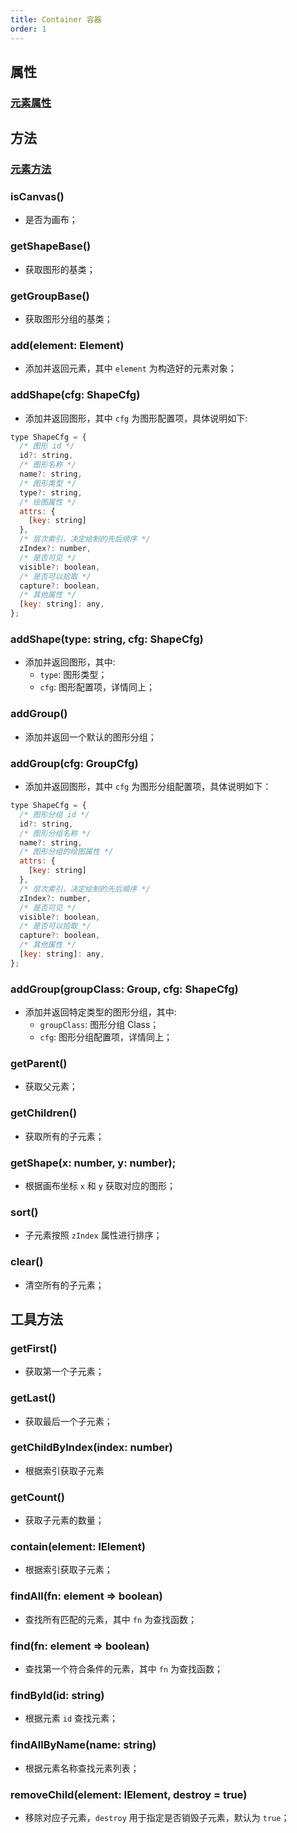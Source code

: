 ```yaml
---
title: Container 容器
order: 1
---
```


## 属性

### [元素属性](/zh/docs/api/general/element#属性)

## 方法

### [元素方法](/zh/docs/api/general/element#方法)

### isCanvas()

- 是否为画布；

### getShapeBase()

- 获取图形的基类；

### getGroupBase()

- 获取图形分组的基类；

### add(element: Element)

- 添加并返回元素，其中 `element` 为构造好的元素对象；

### addShape(cfg: ShapeCfg)

- 添加并返回图形，其中 `cfg` 为图形配置项，具体说明如下:

```js
type ShapeCfg = {
  /* 图形 id */
  id?: string,
  /* 图形名称 */
  name?: string,
  /* 图形类型 */
  type?: string,
  /* 绘图属性 */
  attrs: {
    [key: string]
  },
  /* 层次索引，决定绘制的先后顺序 */
  zIndex?: number,
  /* 是否可见 */
  visible?: boolean,
  /* 是否可以拾取 */
  capture?: boolean,
  /* 其他属性 */
  [key: string]: any,
};
```

### addShape(type: string, cfg: ShapeCfg)

- 添加并返回图形，其中:
  - `type`: 图形类型；
  - `cfg`: 图形配置项，详情同上；

### addGroup()

- 添加并返回一个默认的图形分组；

### addGroup(cfg: GroupCfg)

- 添加并返回图形，其中 `cfg` 为图形分组配置项，具体说明如下：

```js
type ShapeCfg = {
  /* 图形分组 id */
  id?: string,
  /* 图形分组名称 */
  name?: string,
  /* 图形分组的绘图属性 */
  attrs: {
    [key: string]
  },
  /* 层次索引，决定绘制的先后顺序 */
  zIndex?: number,
  /* 是否可见 */
  visible?: boolean,
  /* 是否可以拾取 */
  capture?: boolean,
  /* 其他属性 */
  [key: string]: any,
};
```

### addGroup(groupClass: Group, cfg: ShapeCfg)

- 添加并返回特定类型的图形分组，其中:
  - `groupClass`: 图形分组 Class；
  - `cfg`: 图形分组配置项，详情同上；

### getParent()

- 获取父元素；

### getChildren()

- 获取所有的子元素；

### getShape(x: number, y: number);

- 根据画布坐标 `x` 和 `y` 获取对应的图形；

### sort()

- 子元素按照 `zIndex` 属性进行排序；

### clear()

- 清空所有的子元素；

## 工具方法

### getFirst()

- 获取第一个子元素；

### getLast()

- 获取最后一个子元素；

### getChildByIndex(index: number)

- 根据索引获取子元素

### getCount()

- 获取子元素的数量；

### contain(element: IElement)

- 根据索引获取子元素；

### findAll(fn: element => boolean)

- 查找所有匹配的元素，其中 `fn` 为查找函数；

### find(fn: element => boolean)

- 查找第一个符合条件的元素，其中 `fn` 为查找函数；

### findById(id: string)

- 根据元素 `id` 查找元素；

### findAllByName(name: string)

- 根据元素名称查找元素列表；

### removeChild(element: IElement, destroy = true)

- 移除对应子元素，`destroy` 用于指定是否销毁子元素，默认为 `true`；
